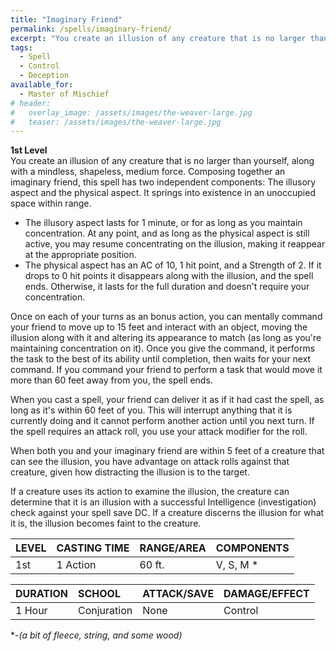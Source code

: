 ```yaml
---
title: "Imaginary Friend"
permalink: /spells/imaginary-friend/
excerpt: "You create an illusion of any creature that is no larger than yourself, along with a mindless, shapeless, medium force - composing together an imaginary friend."
tags:
  - Spell
  - Control
  - Deception
available_for:
  - Master of Mischief
# header:
#   overlay_image: /assets/images/the-weaver-large.jpg
#   teaser: /assets/images/the-weaver-large.jpg
---
```


**1st Level** \
You create an illusion of any creature that is no larger than yourself, along with a mindless, shapeless, medium force. Composing together an imaginary friend, this spell has two independent components: The illusory aspect and the physical aspect. It springs into existence in an unoccupied space within range.

- The illusory aspect lasts for 1 minute, or for as long as you maintain concentration. At any point, and as long as the physical aspect is still active, you may resume concentrating on the illusion, making it reappear at the appropriate position.
- The physical aspect has an AC of 10, 1 hit point, and a Strength of 2. If it drops to 0 hit points it disappears along with the illusion, and the spell ends. Otherwise, it lasts for the full duration and doesn't require your concentration.

Once on each of your turns as an bonus action, you can mentally command your friend to move up to 15 feet and interact with an object, moving the illusion along with it and altering its appearance to match (as long as you're maintaining concentration on it). Once you give the command, it performs the task to the best of its ability until completion, then waits for your next command. If you command your friend to perform a task that would move it more than 60 feet away from you, the spell ends.

When you cast a spell, your friend can deliver it as if it had cast the spell, as long as it's within 60 feet of you. This will interrupt anything that it is currently doing and it cannot perform another action until you next turn. If the spell requires an attack roll, you use your attack modifier for the roll.

When both you and your imaginary friend are within 5 feet of a creature that can see the illusion, you have advantage on attack rolls against that creature, given how distracting the illusion is to the target.

If a creature uses its action to examine the illusion, the creature can determine that it is an illusion with a successful Intelligence (investigation) check against your spell save DC. If a creature discerns the illusion for what it is, the illusion becomes faint to the creature.

| LEVEL          | CASTING TIME   | RANGE/AREA     | COMPONENTS     |
| :------------- | :------------- | :------------- | :------------- |
| 1st            | 1 Action <i class="fa-solid fa-registered"></i>     | 60 ft.         | V, S, M *      |

| DURATION       | SCHOOL         | ATTACK/SAVE    | DAMAGE/EFFECT  |
| :------------- | :------------- | :------------- | :------------- |
| <i class="fa-solid fa-copyright"></i> 1 Hour       | Conjuration  | None         | Control     |

\*-*(a bit of fleece, string, and some wood)*
